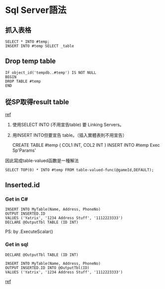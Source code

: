 # Sql Server語法

## 抓入表格

    SELECT * INTO #temp;
    INSERT INTO #temp SELECT _table

## Drop temp table

    IF object_id('tempdb..#temp') IS NOT NULL
    BEGIN
    DROP TABLE #temp
    END

## 從SP取得result table

[ref](https://stackoverflow.com/questions/653714/insert-results-of-a-stored-procedure-into-a-temporary-table)

1. 使用SELECT INTO (不用宣告table) 要 Linking Servers。
2. 用INSERT INTO但要宣告 table。（插入實體表則不用宣告）

    CREATE TABLE #temp
    (
        COL1 INT,
        COL2 INT
    )
    INSERT INTO #temp Exec Sp'Params'

因此寫成table-valued函數是一種解法

    SELECT TOP(0) * INTO #temp FROM table-valued-func(@gameId,DEFAULT);

## Inserted.id

### Get in C#

    INSERT INTO MyTable(Name, Address, PhoneNo)
    OUTPUT INSERTED.ID
    VALUES ('Yatrix', '1234 Address Stuff', '1112223333')
    DECLARE @OutputTbl TABLE (ID INT)

PS: by .ExecuteScalar()

### Get in sql

    DECLARE @OutputTbl TABLE (ID INT)

    INSERT INTO MyTable(Name, Address, PhoneNo)
    OUTPUT INSERTED.ID INTO @OutputTbl(ID)
    VALUES ('Yatrix', '1234 Address Stuff', '1112223333')

[ref](https://stackoverflow.com/questions/10999396/how-do-i-use-an-insert-statements-output-clause-to-get-the-identity-value/10999467#10999467)
